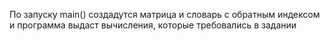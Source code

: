 По запуску main() создадутся матрица и словарь с обратным индексом и программа выдаст вычисления, которые требовались в задании
